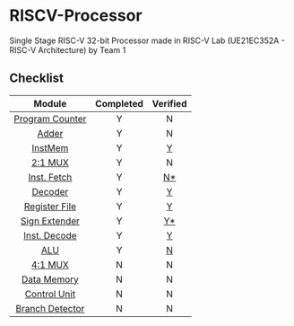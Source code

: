 # RISCV-Processor
Single Stage RISC-V 32-bit Processor made in RISC-V Lab (UE21EC352A - RISC-V Architecture) by Team 1

## Checklist

| Module | Completed | Verified |
| :----: | :-: | :-: |
| [Program Counter](src/pc.sv) | Y | N |
| [Adder](src/adder.sv) | Y | N |
| [InstMem](src/InstMem.sv) | Y | [Y](src/tb_InstMem.sv)|
| [2:1 MUX](src/mux21.sv) | Y | N |
| [Inst. Fetch](src/IF.sv) | Y | [N*](src/tb_IF.sv) |
| [Decoder](src/decoder.sv) | Y | [Y](src/tb_decoder.sv) | 
| [Register File](src/RegisterFile.sv) | Y | [Y](src/tb_RegisterFile.sv) |
| [Sign Extender](src/SignExtender.sv) | Y | [Y*](src/tb_SignExtender.sv) |
| [Inst. Decode](src/ID.sv) | Y | [Y](src/tb_ID.sv) |
| [ALU](src/ALU.sv) | Y | [N](src/tb_ALU.sv) |
| [4:1 MUX](src/mux41.sv) | N | N |
| [Data Memory](src/DataMem.sv) | N | N |
| [Control Unit](src/controller.sv) | N | N |
| [Branch Detector](src/branch.sv) | N | N |

